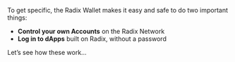 To get specific, the Radix Wallet makes it easy and safe to do two important things:

- **Control your own Accounts** on the Radix Network
- **Log in to dApps** built on Radix, without a password

Let’s see how these work…

